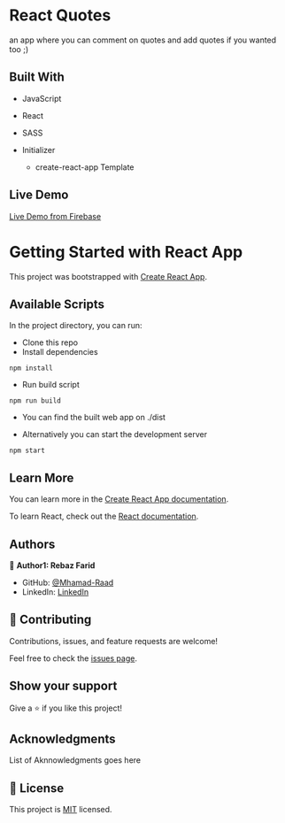 # React Quotes 
an app where you can comment on quotes and add quotes if you wanted too ;)

## Built With
  - JavaScript
  - React
  - SASS

- Initializer
  - create-react-app Template

## Live Demo

[Live Demo from Firebase](https://quotes-react-440b1.web.app/Quotes)

# Getting Started with React App

This project was bootstrapped with [Create React App](https://github.com/facebook/create-react-app).

## Available Scripts

In the project directory, you can run:

- Clone this repo
- Install dependencies

```
npm install
```

- Run build script

```
npm run build
```

- You can find the built web app on ./dist

- Alternatively you can start the development server

```
npm start
```

## Learn More

You can learn more in the [Create React App documentation](https://facebook.github.io/create-react-app/docs/getting-started).

To learn React, check out the [React documentation](https://reactjs.org/).

## Authors

👤 **Author1: Rebaz Farid**

- GitHub: [@Mhamad-Raad](https://github.com/Mhamad-Raad)
- LinkedIn: [LinkedIn](https://www.linkedin.com/in/mhamad-raad-446a75227/)


## 🤝 Contributing

Contributions, issues, and feature requests are welcome!

Feel free to check the [issues page](../../issues/).

## Show your support

Give a ⭐️ if you like this project!

## Acknowledgments

List of Aknnowledgments goes here

## 📝 License

This project is [MIT](./LICENSE) licensed.
